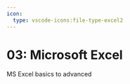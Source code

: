 ```yaml
---
icon:
  type: vscode-icons:file-type-excel2
---
```

# 03: Microsoft Excel

MS Excel basics to advanced



